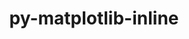 ---
title: "py-matplotlib-inline"
layout: cache
categories: [package, develop]
meta: {"versions": ["0.1.6"], "compilers": ["gcc@=11.1.0", "gcc@=11.4.0", "gcc@=9.4.0", "oneapi@=2023.2.1"], "oss": ["ubuntu20.04"], "platforms": ["linux"], "targets": ["aarch64", "ppc64le", "x86_64_v3"], "stacks": ["data-vis-sdk", "e4s", "e4s-arm", "e4s-oneapi", "e4s-power", "root"], "num_specs": 67, "num_specs_by_stack": {"e4s-arm": 6, "root": 67, "e4s-power": 19, "data-vis-sdk": 16, "e4s": 22, "e4s-oneapi": 4}}
spec_details: [{"hash": "bg3bfp66kvpqdferuucy5zzqkqu5b2rr", "compiler": "gcc@=11.4.0", "versions": ["0.1.6"], "os": "ubuntu20.04", "platform": "linux", "target": "aarch64", "variants": ["build_system=python_pip"], "stacks": ["e4s-arm", "root"], "size": "-", "tarball": "https://binaries.spack.io/develop/build_cache/linux-ubuntu20.04-aarch64/gcc-11.4.0/py-matplotlib-inline-0.1.6/linux-ubuntu20.04-aarch64-gcc-11.4.0-py-matplotlib-inline-0.1.6-bg3bfp66kvpqdferuucy5zzqkqu5b2rr.spack"}, {"hash": "xlnud4hnuyxjckvthsdrjgokn7cpcyqo", "compiler": "gcc@=11.4.0", "versions": ["0.1.6"], "os": "ubuntu20.04", "platform": "linux", "target": "aarch64", "variants": ["build_system=python_pip"], "stacks": ["e4s-arm", "root"], "size": "-", "tarball": "https://binaries.spack.io/develop/build_cache/linux-ubuntu20.04-aarch64/gcc-11.4.0/py-matplotlib-inline-0.1.6/linux-ubuntu20.04-aarch64-gcc-11.4.0-py-matplotlib-inline-0.1.6-xlnud4hnuyxjckvthsdrjgokn7cpcyqo.spack"}, {"hash": "ctv3q7ywaqs7fzblou5nnsq6tqafs6jw", "compiler": "gcc@=11.4.0", "versions": ["0.1.6"], "os": "ubuntu20.04", "platform": "linux", "target": "aarch64", "variants": ["build_system=python_pip"], "stacks": ["e4s-arm", "root"], "size": "-", "tarball": "https://binaries.spack.io/develop/build_cache/linux-ubuntu20.04-aarch64/gcc-11.4.0/py-matplotlib-inline-0.1.6/linux-ubuntu20.04-aarch64-gcc-11.4.0-py-matplotlib-inline-0.1.6-ctv3q7ywaqs7fzblou5nnsq6tqafs6jw.spack"}, {"hash": "ru66ddbuixdain6kuly7fycra6fi3qm7", "compiler": "gcc@=11.4.0", "versions": ["0.1.6"], "os": "ubuntu20.04", "platform": "linux", "target": "aarch64", "variants": ["build_system=python_pip"], "stacks": ["e4s-arm", "root"], "size": "-", "tarball": "https://binaries.spack.io/develop/build_cache/linux-ubuntu20.04-aarch64/gcc-11.4.0/py-matplotlib-inline-0.1.6/linux-ubuntu20.04-aarch64-gcc-11.4.0-py-matplotlib-inline-0.1.6-ru66ddbuixdain6kuly7fycra6fi3qm7.spack"}, {"hash": "k2trpnayv6ypuchcw4pvq3p426etl4bc", "compiler": "gcc@=11.4.0", "versions": ["0.1.6"], "os": "ubuntu20.04", "platform": "linux", "target": "aarch64", "variants": ["build_system=python_pip"], "stacks": ["e4s-arm", "root"], "size": "-", "tarball": "https://binaries.spack.io/develop/build_cache/linux-ubuntu20.04-aarch64/gcc-11.4.0/py-matplotlib-inline-0.1.6/linux-ubuntu20.04-aarch64-gcc-11.4.0-py-matplotlib-inline-0.1.6-k2trpnayv6ypuchcw4pvq3p426etl4bc.spack"}, {"hash": "zy5nlw65s65ide5euyhomkew3pe2vzof", "compiler": "gcc@=11.4.0", "versions": ["0.1.6"], "os": "ubuntu20.04", "platform": "linux", "target": "aarch64", "variants": ["build_system=python_pip"], "stacks": ["e4s-arm", "root"], "size": "-", "tarball": "https://binaries.spack.io/develop/build_cache/linux-ubuntu20.04-aarch64/gcc-11.4.0/py-matplotlib-inline-0.1.6/linux-ubuntu20.04-aarch64-gcc-11.4.0-py-matplotlib-inline-0.1.6-zy5nlw65s65ide5euyhomkew3pe2vzof.spack"}, {"hash": "wuknjdcsmbivoakdllaeqjl75lzlfyal", "compiler": "gcc@=11.1.0", "versions": ["0.1.6"], "os": "ubuntu20.04", "platform": "linux", "target": "ppc64le", "variants": ["build_system=python_pip"], "stacks": ["e4s-power", "root"], "size": "-", "tarball": "https://binaries.spack.io/develop/build_cache/linux-ubuntu20.04-ppc64le/gcc-11.1.0/py-matplotlib-inline-0.1.6/linux-ubuntu20.04-ppc64le-gcc-11.1.0-py-matplotlib-inline-0.1.6-wuknjdcsmbivoakdllaeqjl75lzlfyal.spack"}, {"hash": "3rzv6hqjftmx7le23tm3wytbqdqnct5n", "compiler": "gcc@=11.1.0", "versions": ["0.1.6"], "os": "ubuntu20.04", "platform": "linux", "target": "ppc64le", "variants": ["build_system=python_pip"], "stacks": ["e4s-power", "root"], "size": "-", "tarball": "https://binaries.spack.io/develop/build_cache/linux-ubuntu20.04-ppc64le/gcc-11.1.0/py-matplotlib-inline-0.1.6/linux-ubuntu20.04-ppc64le-gcc-11.1.0-py-matplotlib-inline-0.1.6-3rzv6hqjftmx7le23tm3wytbqdqnct5n.spack"}, {"hash": "ddovyoeaffq343tjp46h3wwczqler4la", "compiler": "gcc@=11.1.0", "versions": ["0.1.6"], "os": "ubuntu20.04", "platform": "linux", "target": "ppc64le", "variants": ["build_system=python_pip"], "stacks": ["e4s-power", "root"], "size": "-", "tarball": "https://binaries.spack.io/develop/build_cache/linux-ubuntu20.04-ppc64le/gcc-11.1.0/py-matplotlib-inline-0.1.6/linux-ubuntu20.04-ppc64le-gcc-11.1.0-py-matplotlib-inline-0.1.6-ddovyoeaffq343tjp46h3wwczqler4la.spack"}, {"hash": "hs3siich7y5fbwzybjzrhbn6otadjayx", "compiler": "gcc@=11.1.0", "versions": ["0.1.6"], "os": "ubuntu20.04", "platform": "linux", "target": "ppc64le", "variants": ["build_system=python_pip"], "stacks": ["e4s-power", "root"], "size": "-", "tarball": "https://binaries.spack.io/develop/build_cache/linux-ubuntu20.04-ppc64le/gcc-11.1.0/py-matplotlib-inline-0.1.6/linux-ubuntu20.04-ppc64le-gcc-11.1.0-py-matplotlib-inline-0.1.6-hs3siich7y5fbwzybjzrhbn6otadjayx.spack"}, {"hash": "xfvdmalz2btn7psplx2m3r4mikh55eeq", "compiler": "gcc@=11.1.0", "versions": ["0.1.6"], "os": "ubuntu20.04", "platform": "linux", "target": "ppc64le", "variants": ["build_system=python_pip"], "stacks": ["e4s-power", "root"], "size": "-", "tarball": "https://binaries.spack.io/develop/build_cache/linux-ubuntu20.04-ppc64le/gcc-11.1.0/py-matplotlib-inline-0.1.6/linux-ubuntu20.04-ppc64le-gcc-11.1.0-py-matplotlib-inline-0.1.6-xfvdmalz2btn7psplx2m3r4mikh55eeq.spack"}, {"hash": "hmeua74oxw47ee3ag26hlw7m3kl43n7p", "compiler": "gcc@=11.1.0", "versions": ["0.1.6"], "os": "ubuntu20.04", "platform": "linux", "target": "ppc64le", "variants": ["build_system=python_pip"], "stacks": ["e4s-power", "root"], "size": "-", "tarball": "https://binaries.spack.io/develop/build_cache/linux-ubuntu20.04-ppc64le/gcc-11.1.0/py-matplotlib-inline-0.1.6/linux-ubuntu20.04-ppc64le-gcc-11.1.0-py-matplotlib-inline-0.1.6-hmeua74oxw47ee3ag26hlw7m3kl43n7p.spack"}, {"hash": "ih4wir2mm5uyt7rsdrmhvjvfw3dkhz3q", "compiler": "gcc@=11.1.0", "versions": ["0.1.6"], "os": "ubuntu20.04", "platform": "linux", "target": "ppc64le", "variants": ["build_system=python_pip"], "stacks": ["e4s-power", "root"], "size": "-", "tarball": "https://binaries.spack.io/develop/build_cache/linux-ubuntu20.04-ppc64le/gcc-11.1.0/py-matplotlib-inline-0.1.6/linux-ubuntu20.04-ppc64le-gcc-11.1.0-py-matplotlib-inline-0.1.6-ih4wir2mm5uyt7rsdrmhvjvfw3dkhz3q.spack"}, {"hash": "keyx4kzum7yio4aucgkrolbaptedzvui", "compiler": "gcc@=11.1.0", "versions": ["0.1.6"], "os": "ubuntu20.04", "platform": "linux", "target": "ppc64le", "variants": ["build_system=python_pip"], "stacks": ["e4s-power", "root"], "size": "-", "tarball": "https://binaries.spack.io/develop/build_cache/linux-ubuntu20.04-ppc64le/gcc-11.1.0/py-matplotlib-inline-0.1.6/linux-ubuntu20.04-ppc64le-gcc-11.1.0-py-matplotlib-inline-0.1.6-keyx4kzum7yio4aucgkrolbaptedzvui.spack"}, {"hash": "6hwefjsx3jfqqteqkm6lotvx3zq2ixm5", "compiler": "gcc@=11.1.0", "versions": ["0.1.6"], "os": "ubuntu20.04", "platform": "linux", "target": "ppc64le", "variants": ["build_system=python_pip"], "stacks": ["e4s-power", "root"], "size": "-", "tarball": "https://binaries.spack.io/develop/build_cache/linux-ubuntu20.04-ppc64le/gcc-11.1.0/py-matplotlib-inline-0.1.6/linux-ubuntu20.04-ppc64le-gcc-11.1.0-py-matplotlib-inline-0.1.6-6hwefjsx3jfqqteqkm6lotvx3zq2ixm5.spack"}, {"hash": "qib6upisxody3ywhdviihn37w7qsdlmo", "compiler": "gcc@=11.1.0", "versions": ["0.1.6"], "os": "ubuntu20.04", "platform": "linux", "target": "ppc64le", "variants": ["build_system=python_pip"], "stacks": ["e4s-power", "root"], "size": "-", "tarball": "https://binaries.spack.io/develop/build_cache/linux-ubuntu20.04-ppc64le/gcc-11.1.0/py-matplotlib-inline-0.1.6/linux-ubuntu20.04-ppc64le-gcc-11.1.0-py-matplotlib-inline-0.1.6-qib6upisxody3ywhdviihn37w7qsdlmo.spack"}, {"hash": "ke7gwb2vtgtmd7vxlwfr3td5empuf2ma", "compiler": "gcc@=11.1.0", "versions": ["0.1.6"], "os": "ubuntu20.04", "platform": "linux", "target": "ppc64le", "variants": ["build_system=python_pip"], "stacks": ["e4s-power", "root"], "size": "-", "tarball": "https://binaries.spack.io/develop/build_cache/linux-ubuntu20.04-ppc64le/gcc-11.1.0/py-matplotlib-inline-0.1.6/linux-ubuntu20.04-ppc64le-gcc-11.1.0-py-matplotlib-inline-0.1.6-ke7gwb2vtgtmd7vxlwfr3td5empuf2ma.spack"}, {"hash": "blu5vufzkcmixfzisfj6idbdnmkjrbj5", "compiler": "gcc@=11.1.0", "versions": ["0.1.6"], "os": "ubuntu20.04", "platform": "linux", "target": "ppc64le", "variants": ["build_system=python_pip"], "stacks": ["e4s-power", "root"], "size": "-", "tarball": "https://binaries.spack.io/develop/build_cache/linux-ubuntu20.04-ppc64le/gcc-11.1.0/py-matplotlib-inline-0.1.6/linux-ubuntu20.04-ppc64le-gcc-11.1.0-py-matplotlib-inline-0.1.6-blu5vufzkcmixfzisfj6idbdnmkjrbj5.spack"}, {"hash": "6vd5nu7bt4gek2tdmsiz3giolpkatf47", "compiler": "gcc@=11.1.0", "versions": ["0.1.6"], "os": "ubuntu20.04", "platform": "linux", "target": "ppc64le", "variants": ["build_system=python_pip"], "stacks": ["e4s-power", "root"], "size": "-", "tarball": "https://binaries.spack.io/develop/build_cache/linux-ubuntu20.04-ppc64le/gcc-11.1.0/py-matplotlib-inline-0.1.6/linux-ubuntu20.04-ppc64le-gcc-11.1.0-py-matplotlib-inline-0.1.6-6vd5nu7bt4gek2tdmsiz3giolpkatf47.spack"}, {"hash": "str4mjkkhsqjlmlmnaemtyne572fq2pv", "compiler": "gcc@=11.1.0", "versions": ["0.1.6"], "os": "ubuntu20.04", "platform": "linux", "target": "ppc64le", "variants": ["build_system=python_pip"], "stacks": ["e4s-power", "root"], "size": "-", "tarball": "https://binaries.spack.io/develop/build_cache/linux-ubuntu20.04-ppc64le/gcc-11.1.0/py-matplotlib-inline-0.1.6/linux-ubuntu20.04-ppc64le-gcc-11.1.0-py-matplotlib-inline-0.1.6-str4mjkkhsqjlmlmnaemtyne572fq2pv.spack"}, {"hash": "p3jef6n3ua4pd7e4bog7cr5hjo2pteiy", "compiler": "gcc@=11.1.0", "versions": ["0.1.6"], "os": "ubuntu20.04", "platform": "linux", "target": "ppc64le", "variants": ["build_system=python_pip"], "stacks": ["e4s-power", "root"], "size": "-", "tarball": "https://binaries.spack.io/develop/build_cache/linux-ubuntu20.04-ppc64le/gcc-11.1.0/py-matplotlib-inline-0.1.6/linux-ubuntu20.04-ppc64le-gcc-11.1.0-py-matplotlib-inline-0.1.6-p3jef6n3ua4pd7e4bog7cr5hjo2pteiy.spack"}, {"hash": "aro424p5xf7rw7vz6dpeqam4rxyohnp4", "compiler": "gcc@=9.4.0", "versions": ["0.1.6"], "os": "ubuntu20.04", "platform": "linux", "target": "ppc64le", "variants": ["build_system=python_pip"], "stacks": ["e4s-power", "root"], "size": "-", "tarball": "https://binaries.spack.io/develop/build_cache/linux-ubuntu20.04-ppc64le/gcc-9.4.0/py-matplotlib-inline-0.1.6/linux-ubuntu20.04-ppc64le-gcc-9.4.0-py-matplotlib-inline-0.1.6-aro424p5xf7rw7vz6dpeqam4rxyohnp4.spack"}, {"hash": "libpf4l64nl5owcdzwjel4c4bojt6evj", "compiler": "gcc@=9.4.0", "versions": ["0.1.6"], "os": "ubuntu20.04", "platform": "linux", "target": "ppc64le", "variants": ["build_system=python_pip"], "stacks": ["e4s-power", "root"], "size": "-", "tarball": "https://binaries.spack.io/develop/build_cache/linux-ubuntu20.04-ppc64le/gcc-9.4.0/py-matplotlib-inline-0.1.6/linux-ubuntu20.04-ppc64le-gcc-9.4.0-py-matplotlib-inline-0.1.6-libpf4l64nl5owcdzwjel4c4bojt6evj.spack"}, {"hash": "rexkz3kvq63bbfewsmy7zogopniigsbr", "compiler": "gcc@=9.4.0", "versions": ["0.1.6"], "os": "ubuntu20.04", "platform": "linux", "target": "ppc64le", "variants": ["build_system=python_pip"], "stacks": ["e4s-power", "root"], "size": "-", "tarball": "https://binaries.spack.io/develop/build_cache/linux-ubuntu20.04-ppc64le/gcc-9.4.0/py-matplotlib-inline-0.1.6/linux-ubuntu20.04-ppc64le-gcc-9.4.0-py-matplotlib-inline-0.1.6-rexkz3kvq63bbfewsmy7zogopniigsbr.spack"}, {"hash": "ap34ar4d4mvzw325egqhoirm64wngjiu", "compiler": "gcc@=9.4.0", "versions": ["0.1.6"], "os": "ubuntu20.04", "platform": "linux", "target": "ppc64le", "variants": ["build_system=python_pip"], "stacks": ["e4s-power", "root"], "size": "-", "tarball": "https://binaries.spack.io/develop/build_cache/linux-ubuntu20.04-ppc64le/gcc-9.4.0/py-matplotlib-inline-0.1.6/linux-ubuntu20.04-ppc64le-gcc-9.4.0-py-matplotlib-inline-0.1.6-ap34ar4d4mvzw325egqhoirm64wngjiu.spack"}, {"hash": "shxgswhybjvlgbmxzgxcq62ri46zmskd", "compiler": "gcc@=11.1.0", "versions": ["0.1.6"], "os": "ubuntu20.04", "platform": "linux", "target": "x86_64_v3", "variants": ["build_system=python_pip"], "stacks": ["data-vis-sdk", "root"], "size": "-", "tarball": "https://binaries.spack.io/develop/build_cache/linux-ubuntu20.04-x86_64_v3/gcc-11.1.0/py-matplotlib-inline-0.1.6/linux-ubuntu20.04-x86_64_v3-gcc-11.1.0-py-matplotlib-inline-0.1.6-shxgswhybjvlgbmxzgxcq62ri46zmskd.spack"}, {"hash": "hmqhtptlpnhb666cjpixpniprtoj7wp7", "compiler": "gcc@=11.1.0", "versions": ["0.1.6"], "os": "ubuntu20.04", "platform": "linux", "target": "x86_64_v3", "variants": ["build_system=python_pip"], "stacks": ["data-vis-sdk", "root"], "size": "-", "tarball": "https://binaries.spack.io/develop/build_cache/linux-ubuntu20.04-x86_64_v3/gcc-11.1.0/py-matplotlib-inline-0.1.6/linux-ubuntu20.04-x86_64_v3-gcc-11.1.0-py-matplotlib-inline-0.1.6-hmqhtptlpnhb666cjpixpniprtoj7wp7.spack"}, {"hash": "oy3ypfe2cjns3lsdrx3z5sb27ktv2eix", "compiler": "gcc@=11.1.0", "versions": ["0.1.6"], "os": "ubuntu20.04", "platform": "linux", "target": "x86_64_v3", "variants": ["build_system=python_pip"], "stacks": ["data-vis-sdk", "root"], "size": "-", "tarball": "https://binaries.spack.io/develop/build_cache/linux-ubuntu20.04-x86_64_v3/gcc-11.1.0/py-matplotlib-inline-0.1.6/linux-ubuntu20.04-x86_64_v3-gcc-11.1.0-py-matplotlib-inline-0.1.6-oy3ypfe2cjns3lsdrx3z5sb27ktv2eix.spack"}, {"hash": "euuqg6ta32lpgzn7fi2nalkf5nmq2gd4", "compiler": "gcc@=11.1.0", "versions": ["0.1.6"], "os": "ubuntu20.04", "platform": "linux", "target": "x86_64_v3", "variants": ["build_system=python_pip"], "stacks": ["data-vis-sdk", "root"], "size": "-", "tarball": "https://binaries.spack.io/develop/build_cache/linux-ubuntu20.04-x86_64_v3/gcc-11.1.0/py-matplotlib-inline-0.1.6/linux-ubuntu20.04-x86_64_v3-gcc-11.1.0-py-matplotlib-inline-0.1.6-euuqg6ta32lpgzn7fi2nalkf5nmq2gd4.spack"}, {"hash": "4c2z2nmird7lkypbk2oi35cfrvdpfnkp", "compiler": "gcc@=11.1.0", "versions": ["0.1.6"], "os": "ubuntu20.04", "platform": "linux", "target": "x86_64_v3", "variants": ["build_system=python_pip"], "stacks": ["e4s", "root"], "size": "-", "tarball": "https://binaries.spack.io/develop/build_cache/linux-ubuntu20.04-x86_64_v3/gcc-11.1.0/py-matplotlib-inline-0.1.6/linux-ubuntu20.04-x86_64_v3-gcc-11.1.0-py-matplotlib-inline-0.1.6-4c2z2nmird7lkypbk2oi35cfrvdpfnkp.spack"}, {"hash": "wtuxjq56tmuvqggbakl7zoy5einkg2rg", "compiler": "gcc@=11.1.0", "versions": ["0.1.6"], "os": "ubuntu20.04", "platform": "linux", "target": "x86_64_v3", "variants": ["build_system=python_pip"], "stacks": ["data-vis-sdk", "root"], "size": "-", "tarball": "https://binaries.spack.io/develop/build_cache/linux-ubuntu20.04-x86_64_v3/gcc-11.1.0/py-matplotlib-inline-0.1.6/linux-ubuntu20.04-x86_64_v3-gcc-11.1.0-py-matplotlib-inline-0.1.6-wtuxjq56tmuvqggbakl7zoy5einkg2rg.spack"}, {"hash": "3y4farqa3dxv3gzoy2epkfolydhnfasz", "compiler": "gcc@=11.1.0", "versions": ["0.1.6"], "os": "ubuntu20.04", "platform": "linux", "target": "x86_64_v3", "variants": ["build_system=python_pip"], "stacks": ["data-vis-sdk", "root"], "size": "-", "tarball": "https://binaries.spack.io/develop/build_cache/linux-ubuntu20.04-x86_64_v3/gcc-11.1.0/py-matplotlib-inline-0.1.6/linux-ubuntu20.04-x86_64_v3-gcc-11.1.0-py-matplotlib-inline-0.1.6-3y4farqa3dxv3gzoy2epkfolydhnfasz.spack"}, {"hash": "6e7uxhufg6wowmknykzuunykejakooda", "compiler": "gcc@=11.1.0", "versions": ["0.1.6"], "os": "ubuntu20.04", "platform": "linux", "target": "x86_64_v3", "variants": ["build_system=python_pip"], "stacks": ["data-vis-sdk", "root"], "size": "-", "tarball": "https://binaries.spack.io/develop/build_cache/linux-ubuntu20.04-x86_64_v3/gcc-11.1.0/py-matplotlib-inline-0.1.6/linux-ubuntu20.04-x86_64_v3-gcc-11.1.0-py-matplotlib-inline-0.1.6-6e7uxhufg6wowmknykzuunykejakooda.spack"}, {"hash": "blt7eoru3hylsiz4b237u6saonjepen4", "compiler": "gcc@=11.1.0", "versions": ["0.1.6"], "os": "ubuntu20.04", "platform": "linux", "target": "x86_64_v3", "variants": ["build_system=python_pip"], "stacks": ["e4s", "root"], "size": "-", "tarball": "https://binaries.spack.io/develop/build_cache/linux-ubuntu20.04-x86_64_v3/gcc-11.1.0/py-matplotlib-inline-0.1.6/linux-ubuntu20.04-x86_64_v3-gcc-11.1.0-py-matplotlib-inline-0.1.6-blt7eoru3hylsiz4b237u6saonjepen4.spack"}, {"hash": "6jwgdcie7ukspqgftttvsnu5fneh6l4c", "compiler": "gcc@=11.1.0", "versions": ["0.1.6"], "os": "ubuntu20.04", "platform": "linux", "target": "x86_64_v3", "variants": ["build_system=python_pip"], "stacks": ["e4s", "root"], "size": "-", "tarball": "https://binaries.spack.io/develop/build_cache/linux-ubuntu20.04-x86_64_v3/gcc-11.1.0/py-matplotlib-inline-0.1.6/linux-ubuntu20.04-x86_64_v3-gcc-11.1.0-py-matplotlib-inline-0.1.6-6jwgdcie7ukspqgftttvsnu5fneh6l4c.spack"}, {"hash": "niu3kw7sdov2j63qqvjrrdb6c4mixncc", "compiler": "gcc@=11.1.0", "versions": ["0.1.6"], "os": "ubuntu20.04", "platform": "linux", "target": "x86_64_v3", "variants": ["build_system=python_pip"], "stacks": ["data-vis-sdk", "root"], "size": "-", "tarball": "https://binaries.spack.io/develop/build_cache/linux-ubuntu20.04-x86_64_v3/gcc-11.1.0/py-matplotlib-inline-0.1.6/linux-ubuntu20.04-x86_64_v3-gcc-11.1.0-py-matplotlib-inline-0.1.6-niu3kw7sdov2j63qqvjrrdb6c4mixncc.spack"}, {"hash": "wy5wsq6rmp4q4uxxe7tswa74kfi2qohn", "compiler": "gcc@=11.1.0", "versions": ["0.1.6"], "os": "ubuntu20.04", "platform": "linux", "target": "x86_64_v3", "variants": ["build_system=python_pip"], "stacks": ["data-vis-sdk", "root"], "size": "-", "tarball": "https://binaries.spack.io/develop/build_cache/linux-ubuntu20.04-x86_64_v3/gcc-11.1.0/py-matplotlib-inline-0.1.6/linux-ubuntu20.04-x86_64_v3-gcc-11.1.0-py-matplotlib-inline-0.1.6-wy5wsq6rmp4q4uxxe7tswa74kfi2qohn.spack"}, {"hash": "nokua6edweo4jfd754cwrwsoruqfka7q", "compiler": "gcc@=11.1.0", "versions": ["0.1.6"], "os": "ubuntu20.04", "platform": "linux", "target": "x86_64_v3", "variants": ["build_system=python_pip"], "stacks": ["data-vis-sdk", "root"], "size": "-", "tarball": "https://binaries.spack.io/develop/build_cache/linux-ubuntu20.04-x86_64_v3/gcc-11.1.0/py-matplotlib-inline-0.1.6/linux-ubuntu20.04-x86_64_v3-gcc-11.1.0-py-matplotlib-inline-0.1.6-nokua6edweo4jfd754cwrwsoruqfka7q.spack"}, {"hash": "xfl2axb6sp36vr32cdnamz3n3bnqoxkh", "compiler": "gcc@=11.1.0", "versions": ["0.1.6"], "os": "ubuntu20.04", "platform": "linux", "target": "x86_64_v3", "variants": ["build_system=python_pip"], "stacks": ["data-vis-sdk", "root"], "size": "-", "tarball": "https://binaries.spack.io/develop/build_cache/linux-ubuntu20.04-x86_64_v3/gcc-11.1.0/py-matplotlib-inline-0.1.6/linux-ubuntu20.04-x86_64_v3-gcc-11.1.0-py-matplotlib-inline-0.1.6-xfl2axb6sp36vr32cdnamz3n3bnqoxkh.spack"}, {"hash": "fyplutc6ek7m6t54tsydj2tnujgscsjt", "compiler": "gcc@=11.1.0", "versions": ["0.1.6"], "os": "ubuntu20.04", "platform": "linux", "target": "x86_64_v3", "variants": ["build_system=python_pip"], "stacks": ["e4s", "root"], "size": "-", "tarball": "https://binaries.spack.io/develop/build_cache/linux-ubuntu20.04-x86_64_v3/gcc-11.1.0/py-matplotlib-inline-0.1.6/linux-ubuntu20.04-x86_64_v3-gcc-11.1.0-py-matplotlib-inline-0.1.6-fyplutc6ek7m6t54tsydj2tnujgscsjt.spack"}, {"hash": "ozhcciunynquvlo7isqsk2jhacpxyu6l", "compiler": "gcc@=11.1.0", "versions": ["0.1.6"], "os": "ubuntu20.04", "platform": "linux", "target": "x86_64_v3", "variants": ["build_system=python_pip"], "stacks": ["e4s", "root"], "size": "-", "tarball": "https://binaries.spack.io/develop/build_cache/linux-ubuntu20.04-x86_64_v3/gcc-11.1.0/py-matplotlib-inline-0.1.6/linux-ubuntu20.04-x86_64_v3-gcc-11.1.0-py-matplotlib-inline-0.1.6-ozhcciunynquvlo7isqsk2jhacpxyu6l.spack"}, {"hash": "qzgyv55c3rnw6dhud2tk7i7nkyvmvssb", "compiler": "gcc@=11.1.0", "versions": ["0.1.6"], "os": "ubuntu20.04", "platform": "linux", "target": "x86_64_v3", "variants": ["build_system=python_pip"], "stacks": ["data-vis-sdk", "root"], "size": "-", "tarball": "https://binaries.spack.io/develop/build_cache/linux-ubuntu20.04-x86_64_v3/gcc-11.1.0/py-matplotlib-inline-0.1.6/linux-ubuntu20.04-x86_64_v3-gcc-11.1.0-py-matplotlib-inline-0.1.6-qzgyv55c3rnw6dhud2tk7i7nkyvmvssb.spack"}, {"hash": "rr6zabnieq5ddoy24zaspsoemlgjwwrp", "compiler": "gcc@=11.1.0", "versions": ["0.1.6"], "os": "ubuntu20.04", "platform": "linux", "target": "x86_64_v3", "variants": ["build_system=python_pip"], "stacks": ["data-vis-sdk", "root"], "size": "-", "tarball": "https://binaries.spack.io/develop/build_cache/linux-ubuntu20.04-x86_64_v3/gcc-11.1.0/py-matplotlib-inline-0.1.6/linux-ubuntu20.04-x86_64_v3-gcc-11.1.0-py-matplotlib-inline-0.1.6-rr6zabnieq5ddoy24zaspsoemlgjwwrp.spack"}, {"hash": "yzec7ifunwao2dwg5bmvy7avncjmnv7x", "compiler": "gcc@=11.1.0", "versions": ["0.1.6"], "os": "ubuntu20.04", "platform": "linux", "target": "x86_64_v3", "variants": ["build_system=python_pip"], "stacks": ["data-vis-sdk", "root"], "size": "-", "tarball": "https://binaries.spack.io/develop/build_cache/linux-ubuntu20.04-x86_64_v3/gcc-11.1.0/py-matplotlib-inline-0.1.6/linux-ubuntu20.04-x86_64_v3-gcc-11.1.0-py-matplotlib-inline-0.1.6-yzec7ifunwao2dwg5bmvy7avncjmnv7x.spack"}, {"hash": "yzkvb6elea6q3xbjwn46vziz5oq354ic", "compiler": "gcc@=11.1.0", "versions": ["0.1.6"], "os": "ubuntu20.04", "platform": "linux", "target": "x86_64_v3", "variants": ["build_system=python_pip"], "stacks": ["data-vis-sdk", "root"], "size": "-", "tarball": "https://binaries.spack.io/develop/build_cache/linux-ubuntu20.04-x86_64_v3/gcc-11.1.0/py-matplotlib-inline-0.1.6/linux-ubuntu20.04-x86_64_v3-gcc-11.1.0-py-matplotlib-inline-0.1.6-yzkvb6elea6q3xbjwn46vziz5oq354ic.spack"}, {"hash": "ohx6q4s2rkex2jsshj24watnucfuv7yx", "compiler": "gcc@=11.1.0", "versions": ["0.1.6"], "os": "ubuntu20.04", "platform": "linux", "target": "x86_64_v3", "variants": ["build_system=python_pip"], "stacks": ["data-vis-sdk", "root"], "size": "-", "tarball": "https://binaries.spack.io/develop/build_cache/linux-ubuntu20.04-x86_64_v3/gcc-11.1.0/py-matplotlib-inline-0.1.6/linux-ubuntu20.04-x86_64_v3-gcc-11.1.0-py-matplotlib-inline-0.1.6-ohx6q4s2rkex2jsshj24watnucfuv7yx.spack"}, {"hash": "zkzibrcjz7gj262rsj5iy5ubqkl6maiz", "compiler": "gcc@=11.1.0", "versions": ["0.1.6"], "os": "ubuntu20.04", "platform": "linux", "target": "x86_64_v3", "variants": ["build_system=python_pip"], "stacks": ["e4s", "root"], "size": "-", "tarball": "https://binaries.spack.io/develop/build_cache/linux-ubuntu20.04-x86_64_v3/gcc-11.1.0/py-matplotlib-inline-0.1.6/linux-ubuntu20.04-x86_64_v3-gcc-11.1.0-py-matplotlib-inline-0.1.6-zkzibrcjz7gj262rsj5iy5ubqkl6maiz.spack"}, {"hash": "qbnqkbe2yv2othnogdkjsg24cu5yi4wx", "compiler": "gcc@=11.1.0", "versions": ["0.1.6"], "os": "ubuntu20.04", "platform": "linux", "target": "x86_64_v3", "variants": ["build_system=python_pip"], "stacks": ["e4s", "root"], "size": "-", "tarball": "https://binaries.spack.io/develop/build_cache/linux-ubuntu20.04-x86_64_v3/gcc-11.1.0/py-matplotlib-inline-0.1.6/linux-ubuntu20.04-x86_64_v3-gcc-11.1.0-py-matplotlib-inline-0.1.6-qbnqkbe2yv2othnogdkjsg24cu5yi4wx.spack"}, {"hash": "7q53zq333jichywlbetso3jxpz67lykj", "compiler": "gcc@=11.1.0", "versions": ["0.1.6"], "os": "ubuntu20.04", "platform": "linux", "target": "x86_64_v3", "variants": ["build_system=python_pip"], "stacks": ["e4s", "root"], "size": "-", "tarball": "https://binaries.spack.io/develop/build_cache/linux-ubuntu20.04-x86_64_v3/gcc-11.1.0/py-matplotlib-inline-0.1.6/linux-ubuntu20.04-x86_64_v3-gcc-11.1.0-py-matplotlib-inline-0.1.6-7q53zq333jichywlbetso3jxpz67lykj.spack"}, {"hash": "mtgrtsoq6t6md2uxtjeei6ggpbw5lmhy", "compiler": "gcc@=11.1.0", "versions": ["0.1.6"], "os": "ubuntu20.04", "platform": "linux", "target": "x86_64_v3", "variants": ["build_system=python_pip"], "stacks": ["e4s", "root"], "size": "-", "tarball": "https://binaries.spack.io/develop/build_cache/linux-ubuntu20.04-x86_64_v3/gcc-11.1.0/py-matplotlib-inline-0.1.6/linux-ubuntu20.04-x86_64_v3-gcc-11.1.0-py-matplotlib-inline-0.1.6-mtgrtsoq6t6md2uxtjeei6ggpbw5lmhy.spack"}, {"hash": "ut4sxeear2x2avntwxzpegtk5qfpkzxx", "compiler": "gcc@=11.1.0", "versions": ["0.1.6"], "os": "ubuntu20.04", "platform": "linux", "target": "x86_64_v3", "variants": ["build_system=python_pip"], "stacks": ["e4s", "root"], "size": "-", "tarball": "https://binaries.spack.io/develop/build_cache/linux-ubuntu20.04-x86_64_v3/gcc-11.1.0/py-matplotlib-inline-0.1.6/linux-ubuntu20.04-x86_64_v3-gcc-11.1.0-py-matplotlib-inline-0.1.6-ut4sxeear2x2avntwxzpegtk5qfpkzxx.spack"}, {"hash": "wiob73wtci2ilioqrxiw6ioyclkyxr46", "compiler": "gcc@=11.1.0", "versions": ["0.1.6"], "os": "ubuntu20.04", "platform": "linux", "target": "x86_64_v3", "variants": ["build_system=python_pip"], "stacks": ["e4s", "root"], "size": "-", "tarball": "https://binaries.spack.io/develop/build_cache/linux-ubuntu20.04-x86_64_v3/gcc-11.1.0/py-matplotlib-inline-0.1.6/linux-ubuntu20.04-x86_64_v3-gcc-11.1.0-py-matplotlib-inline-0.1.6-wiob73wtci2ilioqrxiw6ioyclkyxr46.spack"}, {"hash": "go3w3cljty7gdpqivzkssuiujmtygzpl", "compiler": "gcc@=11.1.0", "versions": ["0.1.6"], "os": "ubuntu20.04", "platform": "linux", "target": "x86_64_v3", "variants": ["build_system=python_pip"], "stacks": ["e4s", "root"], "size": "-", "tarball": "https://binaries.spack.io/develop/build_cache/linux-ubuntu20.04-x86_64_v3/gcc-11.1.0/py-matplotlib-inline-0.1.6/linux-ubuntu20.04-x86_64_v3-gcc-11.1.0-py-matplotlib-inline-0.1.6-go3w3cljty7gdpqivzkssuiujmtygzpl.spack"}, {"hash": "gtaz6aaxkdvgfijzsnwjejrmhzqmxdhd", "compiler": "gcc@=11.1.0", "versions": ["0.1.6"], "os": "ubuntu20.04", "platform": "linux", "target": "x86_64_v3", "variants": ["build_system=python_pip"], "stacks": ["e4s", "root"], "size": "-", "tarball": "https://binaries.spack.io/develop/build_cache/linux-ubuntu20.04-x86_64_v3/gcc-11.1.0/py-matplotlib-inline-0.1.6/linux-ubuntu20.04-x86_64_v3-gcc-11.1.0-py-matplotlib-inline-0.1.6-gtaz6aaxkdvgfijzsnwjejrmhzqmxdhd.spack"}, {"hash": "uyllcv5pdlj3lcivez2bvclkwputdoud", "compiler": "gcc@=11.1.0", "versions": ["0.1.6"], "os": "ubuntu20.04", "platform": "linux", "target": "x86_64_v3", "variants": ["build_system=python_pip"], "stacks": ["e4s", "root"], "size": "-", "tarball": "https://binaries.spack.io/develop/build_cache/linux-ubuntu20.04-x86_64_v3/gcc-11.1.0/py-matplotlib-inline-0.1.6/linux-ubuntu20.04-x86_64_v3-gcc-11.1.0-py-matplotlib-inline-0.1.6-uyllcv5pdlj3lcivez2bvclkwputdoud.spack"}, {"hash": "ihbz3gnplx6mu6b4xzyr7fm4ykdfqmao", "compiler": "gcc@=11.1.0", "versions": ["0.1.6"], "os": "ubuntu20.04", "platform": "linux", "target": "x86_64_v3", "variants": ["build_system=python_pip"], "stacks": ["e4s", "root"], "size": "-", "tarball": "https://binaries.spack.io/develop/build_cache/linux-ubuntu20.04-x86_64_v3/gcc-11.1.0/py-matplotlib-inline-0.1.6/linux-ubuntu20.04-x86_64_v3-gcc-11.1.0-py-matplotlib-inline-0.1.6-ihbz3gnplx6mu6b4xzyr7fm4ykdfqmao.spack"}, {"hash": "coapb2yims34v7cafkrrztj6zb5t5e4m", "compiler": "gcc@=11.1.0", "versions": ["0.1.6"], "os": "ubuntu20.04", "platform": "linux", "target": "x86_64_v3", "variants": ["build_system=python_pip"], "stacks": ["e4s", "root"], "size": "-", "tarball": "https://binaries.spack.io/develop/build_cache/linux-ubuntu20.04-x86_64_v3/gcc-11.1.0/py-matplotlib-inline-0.1.6/linux-ubuntu20.04-x86_64_v3-gcc-11.1.0-py-matplotlib-inline-0.1.6-coapb2yims34v7cafkrrztj6zb5t5e4m.spack"}, {"hash": "fskbd3id5hg3g2zjfi255hk7dowkyapd", "compiler": "gcc@=11.4.0", "versions": ["0.1.6"], "os": "ubuntu20.04", "platform": "linux", "target": "x86_64_v3", "variants": ["build_system=python_pip"], "stacks": ["e4s", "root"], "size": "-", "tarball": "https://binaries.spack.io/develop/build_cache/linux-ubuntu20.04-x86_64_v3/gcc-11.4.0/py-matplotlib-inline-0.1.6/linux-ubuntu20.04-x86_64_v3-gcc-11.4.0-py-matplotlib-inline-0.1.6-fskbd3id5hg3g2zjfi255hk7dowkyapd.spack"}, {"hash": "42bntixywbyxvmb3woamf735eckcqvqy", "compiler": "gcc@=11.4.0", "versions": ["0.1.6"], "os": "ubuntu20.04", "platform": "linux", "target": "x86_64_v3", "variants": ["build_system=python_pip"], "stacks": ["e4s", "root"], "size": "-", "tarball": "https://binaries.spack.io/develop/build_cache/linux-ubuntu20.04-x86_64_v3/gcc-11.4.0/py-matplotlib-inline-0.1.6/linux-ubuntu20.04-x86_64_v3-gcc-11.4.0-py-matplotlib-inline-0.1.6-42bntixywbyxvmb3woamf735eckcqvqy.spack"}, {"hash": "uxqm5fomup3xegancrgawjoefn2xlojb", "compiler": "gcc@=11.4.0", "versions": ["0.1.6"], "os": "ubuntu20.04", "platform": "linux", "target": "x86_64_v3", "variants": ["build_system=python_pip"], "stacks": ["e4s", "root"], "size": "-", "tarball": "https://binaries.spack.io/develop/build_cache/linux-ubuntu20.04-x86_64_v3/gcc-11.4.0/py-matplotlib-inline-0.1.6/linux-ubuntu20.04-x86_64_v3-gcc-11.4.0-py-matplotlib-inline-0.1.6-uxqm5fomup3xegancrgawjoefn2xlojb.spack"}, {"hash": "qxww7ngvolaxmjdssivrkizivgd2fdjk", "compiler": "gcc@=11.4.0", "versions": ["0.1.6"], "os": "ubuntu20.04", "platform": "linux", "target": "x86_64_v3", "variants": ["build_system=python_pip"], "stacks": ["e4s", "root"], "size": "-", "tarball": "https://binaries.spack.io/develop/build_cache/linux-ubuntu20.04-x86_64_v3/gcc-11.4.0/py-matplotlib-inline-0.1.6/linux-ubuntu20.04-x86_64_v3-gcc-11.4.0-py-matplotlib-inline-0.1.6-qxww7ngvolaxmjdssivrkizivgd2fdjk.spack"}, {"hash": "5fjn7aky2hokcefta5fays2ouzungiby", "compiler": "gcc@=11.4.0", "versions": ["0.1.6"], "os": "ubuntu20.04", "platform": "linux", "target": "x86_64_v3", "variants": ["build_system=python_pip"], "stacks": ["e4s", "root"], "size": "-", "tarball": "https://binaries.spack.io/develop/build_cache/linux-ubuntu20.04-x86_64_v3/gcc-11.4.0/py-matplotlib-inline-0.1.6/linux-ubuntu20.04-x86_64_v3-gcc-11.4.0-py-matplotlib-inline-0.1.6-5fjn7aky2hokcefta5fays2ouzungiby.spack"}, {"hash": "b5c4mpmuj3u4isq6cqp2cz77ww5lnhhd", "compiler": "gcc@=11.4.0", "versions": ["0.1.6"], "os": "ubuntu20.04", "platform": "linux", "target": "x86_64_v3", "variants": ["build_system=python_pip"], "stacks": ["e4s", "root"], "size": "-", "tarball": "https://binaries.spack.io/develop/build_cache/linux-ubuntu20.04-x86_64_v3/gcc-11.4.0/py-matplotlib-inline-0.1.6/linux-ubuntu20.04-x86_64_v3-gcc-11.4.0-py-matplotlib-inline-0.1.6-b5c4mpmuj3u4isq6cqp2cz77ww5lnhhd.spack"}, {"hash": "scargmnjw25onkgyodbuxziex3sbh42v", "compiler": "oneapi@=2023.2.1", "versions": ["0.1.6"], "os": "ubuntu20.04", "platform": "linux", "target": "x86_64_v3", "variants": ["build_system=python_pip"], "stacks": ["e4s-oneapi", "root"], "size": "-", "tarball": "https://binaries.spack.io/develop/build_cache/linux-ubuntu20.04-x86_64_v3/oneapi-2023.2.1/py-matplotlib-inline-0.1.6/linux-ubuntu20.04-x86_64_v3-oneapi-2023.2.1-py-matplotlib-inline-0.1.6-scargmnjw25onkgyodbuxziex3sbh42v.spack"}, {"hash": "y3tzujihmfyxcvtpziqaftnix4hfhly3", "compiler": "oneapi@=2023.2.1", "versions": ["0.1.6"], "os": "ubuntu20.04", "platform": "linux", "target": "x86_64_v3", "variants": ["build_system=python_pip"], "stacks": ["e4s-oneapi", "root"], "size": "-", "tarball": "https://binaries.spack.io/develop/build_cache/linux-ubuntu20.04-x86_64_v3/oneapi-2023.2.1/py-matplotlib-inline-0.1.6/linux-ubuntu20.04-x86_64_v3-oneapi-2023.2.1-py-matplotlib-inline-0.1.6-y3tzujihmfyxcvtpziqaftnix4hfhly3.spack"}, {"hash": "nfttwhu6xavkmtddgm3etcwjgbugpewc", "compiler": "oneapi@=2023.2.1", "versions": ["0.1.6"], "os": "ubuntu20.04", "platform": "linux", "target": "x86_64_v3", "variants": ["build_system=python_pip"], "stacks": ["e4s-oneapi", "root"], "size": "-", "tarball": "https://binaries.spack.io/develop/build_cache/linux-ubuntu20.04-x86_64_v3/oneapi-2023.2.1/py-matplotlib-inline-0.1.6/linux-ubuntu20.04-x86_64_v3-oneapi-2023.2.1-py-matplotlib-inline-0.1.6-nfttwhu6xavkmtddgm3etcwjgbugpewc.spack"}, {"hash": "xldfrfgb6b2y566hieykjcehsz4oeta2", "compiler": "oneapi@=2023.2.1", "versions": ["0.1.6"], "os": "ubuntu20.04", "platform": "linux", "target": "x86_64_v3", "variants": ["build_system=python_pip"], "stacks": ["e4s-oneapi", "root"], "size": "-", "tarball": "https://binaries.spack.io/develop/build_cache/linux-ubuntu20.04-x86_64_v3/oneapi-2023.2.1/py-matplotlib-inline-0.1.6/linux-ubuntu20.04-x86_64_v3-oneapi-2023.2.1-py-matplotlib-inline-0.1.6-xldfrfgb6b2y566hieykjcehsz4oeta2.spack"}]
---